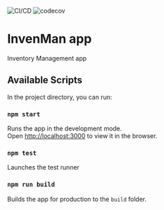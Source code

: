 ![CI/CD](https://github.com/czworcaInformatyczna/wsb2022-rb6-frontend/workflows/Deployment/badge.svg?branch=master)
![codecov](https://img.shields.io/codecov/c/github/Adam-Cierniak/wsb2022-rb6-frontend?label=Coverage&token=BMO3GLCK8I)

# InvenMan app

Inventory Management app

## Available Scripts

In the project directory, you can run:

### `npm start`

Runs the app in the development mode.\
Open [http://localhost:3000](http://localhost:3000) to view it in the browser.

### `npm test`

Launches the test runner

### `npm run build`

Builds the app for production to the `build` folder.
